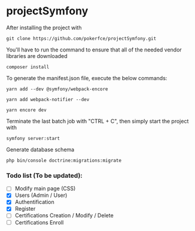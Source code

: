 # projectSymfony


After installing the project with

```
git clone https://github.com/pokerfce/projectSymfony.git
```

You'll have to run the command to ensure that all of the needed vendor libraries are downloaded

```
composer install 
```

To generate the manifest.json file, execute the below commands:

```
yarn add --dev @symfony/webpack-encore

yarn add webpack-notifier --dev

yarn encore dev
```


Terminate the last batch job with "CTRL + C", then simply start the project with

```
symfony server:start
```

Generate database schema

```
php bin/console doctrine:migrations:migrate
```

### Todo list (To be updated): 

- [ ] Modify main page (CSS)
- [X] Users (Admin / User)
- [X] Authentification
- [X] Register
- [ ] Certifications Creation / Modify / Delete
- [ ] Certifications Enroll
